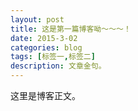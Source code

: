 ```yaml
---
layout: post
title: 这是第一篇博客呦～～～！
date: 2015-3-02
categories: blog
tags: [标签一,标签二]
description: 文章金句。
---
```


这里是博客正文。












